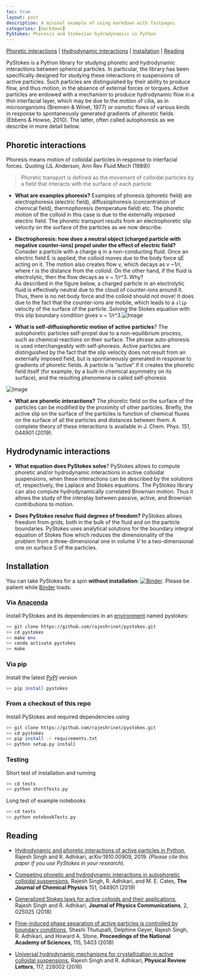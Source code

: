 ```yaml
---
toc: true
layout: post
description: A minimal example of using markdown with fastpages.
categories: [markdown]
PyStokes: Phoresis and Stokesian hydrodynamics in Python
---
```




[Phoretic interactions](#phoretic-interactions) | [Hydrodynamic interactions](#hydrodynamic-interactions) | [Installation](#installation) | [Reading](#reading) 


PyStokes is a Python library for studying phoretic and hydrodynamic interactions between spherical particles. In particular, the library has been specifically designed for studying these interactions in suspensions of active particles. Such particles are distinguished by their ability to produce flow, and thus motion, in the absence of external forces or torques. Active particles are endowed with a mechanism to produce hydrodynamic flow in a thin interfacial layer, which may be due to the motion of cilia, as in microorganisms (Brennen & Winet, 1977) or osmotic flows of various kinds in response to spontaneously generated gradients of phoretic fields (Ebbens & Howse, 2010). The latter, often called autophoresis as we describe in more detail below. 



## Phoretic interactions

Phoresis means motion of colloidal particles in response to interfacial forces.  Quoting (JL Anderson, Ann Rev Fluid Mech (1989))

> Phoretic transport is defined as the movement of colloidal particles by a field that interacts with the surface of each particle

* **What are examples phoresis?**  Examples of phoresis (phoretic field) are electrophoresis (electric field), diffusiophoresis (concentration of chemical field), thermophoresis (temperature field) etc.  The phoretic motion of the colloid in this case is due to the externally imposed electric field. The phoretic transport results from an electrophoretic slip velocity on the surface of the particles as we now describe.

* **Electrophoresis: how does a neutral object (charged particle with negative counter-ions) propel under the effect of electric field?** Consider a particle with a charge q in a non-conducting fluid. Once an electric field E is applied, the colloid moves due to the body force qE acting on it. The motion also creates flow v, which decays as v ~1/r, where r is the distance from the colloid. On the other hand, if the fluid is electrolytic, then the flow decays as v ~ 1/r^3. Why?<br/>As described in the figure below, a charged particle in an electrolytic fluid is effectively neutral due to the cloud of counter-ions around it. Thus, there is no net body force and the colloid should not move! It does due to the fact that the counter-ions are mobile, which leads to a `slip` velocity of the surface of the particle. Solving the Stokes equation with this slip boundary condition gives v ~ 1/r^3.![Image](https://raw.githubusercontent.com/rajeshrinet/pystokes-misc/master/gallery/figs/electrophoresis.jpg)

* **What is self-diffusiophoretic motion of active particles**?  The autophoretic particles self-propel due to a non-equilibrium process, such as chemical reactions on their surface. The phrase auto-phoresis is used interchangeably with self-phoresis.    Active particles are distinguished by the fact that the slip velocity does not result from an externally imposed field, but is spontaneously generated  in response to gradients of phoretic fields. A particle is “active” if it creates the phoretic field itself (for example, by a built-in chemical asymmetry on its surface), and the resulting
phenomena is called self-phoresis

![Image](https://raw.githubusercontent.com/rajeshrinet/pystokes-misc/master/gallery/figs/self-diffusiophoresis.jpg)

* **What are phoretic interactions?** The phoretic field on the surface of the particles can be modified by the proximity of other particles. Briefly, the active slip on the surface of the particles is function of chemical fluxes on the surface of all the particles and distances between them. A complete theory of these interactions is available in J. Chem. Phys. 151, 044901 (2019). 

## Hydrodynamic interactions

* **What equation does PyStokes solve**?  PyStokes allows to compute phoretic and/or hydrodynamic interactions in active colloidal suspensions, when these interactions can be described by the solutions of, respectively, the Laplace and Stokes equations. The PyStokes library can also compute hydrodynamically correlated Brownian motion. Thus it allows the study of the interplay between passive, active, and Brownian contributions to motion.

* **Does PyStokes resolve fluid degrees of freedom?**  PyStokes allows freedom from grids, both in the bulk of the fluid and on the particle boundaries. PyStokes uses analytical solutions for the boundary integral equation of Stokes flow which reduces the dimensionality of the problem from a three-dimensional one in volume $V$ to a two-dimensional one on surface $S$ of the particles.




## Installation

You can take PyStokes for a spin **without installation**: [![Binder](https://mybinder.org/badge_logo.svg)](https://mybinder.org/v2/gh/rajeshrinet/pystokes/master?filepath=binder). Please be patient while [Binder](https://mybinder.org/v2/gh/rajeshrinet/pystokes/master?filepath=binder) loads. 

### Via [Anaconda](https://docs.conda.io/projects/continuumio-conda/en/latest/user-guide/install/index.html)

Install PyStokes and its dependencies in an [environment](https://github.com/rajeshrinet/pystokes/blob/master/environment.yml) named pystokes:

```bash
>> git clone https://github.com/rajeshrinet/pystokes.git
>> cd pystokes
>> make env
>> conda activate pystokes
>> make
```

### Via pip

Install the latest [PyPI](https://pypi.org/project/pystokes) version

```bash
>> pip install pystokes
```

### From a checkout of this repo

Install PyStokes and required dependencies using

```bash
>> git clone https://github.com/rajeshrinet/pystokes.git
>> cd pystokes
>> pip install -r requirements.txt
>> python setup.py install
```

### Testing
Short test of installation and running

```bash
>> cd tests
>> python shortTests.py
```

Long test of example notebooks 

```bash
>> cd tests
>> python notebookTests.py
```

## Reading

* [Hydrodynamic and phoretic interactions of active particles in Python](https://arxiv.org/abs/1910.00909), Rajesh Singh and R. Adhikari, arXiv:1910.00909, 2019. *(Please cite this paper if you use PyStokes in your research)*.

* [Competing phoretic and hydrodynamic interactions in autophoretic colloidal suspensions](https://aip.scitation.org/doi/full/10.1063/1.5090179), Rajesh Singh, R. Adhikari, and M. E. Cates, **The Journal of Chemical Physics** 151, 044901 (2019)

* [Generalized Stokes laws for active colloids and their applications](https://iopscience.iop.org/article/10.1088/2399-6528/aaab0d), Rajesh Singh and R. Adhikari, **Journal of Physics Communications**, 2, 025025 (2018)


* [Flow-induced phase separation of active particles is controlled by boundary conditions](https://www.pnas.org/content/115/21/5403), Shashi Thutupalli, Delphine Geyer, Rajesh Singh, R. Adhikari, and Howard A. Stone, **Proceedings of the National Academy of Sciences**, 115, 5403 (2018)  

* [Universal hydrodynamic mechanisms for crystallization in active colloidal suspensions](https://doi.org/10.1103/PhysRevLett.117.228002), Rajesh Singh and R. Adhikari,  **Physical Review Letters**, 117, 228002 (2016)

